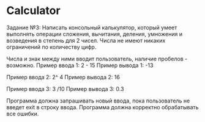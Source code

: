 # Calculator

Задание №3:
Написать консольный калькулятор, который умеет выполнять операции сложения, вычитания, деления, умножения и возведения в степень для 2 чисел.
Числа не имеют никаких ограничений по количеству цифр.

Числа и знак между ними вводит пользователь, наличие пробелов - возможно.
Пример ввода 1:
2 - 15
Пример вывода 1:
-13

Пример ввода 2:
2^ 4
Пример вывода 2:
16

Пример ввода 3:
3 /10
Пример вывода 3:
0.3

Программа должна запрашивать новый ввода, пока пользователь не введет exit в строку ввода. Программа должна корректно обрабатывать все ошибки.
